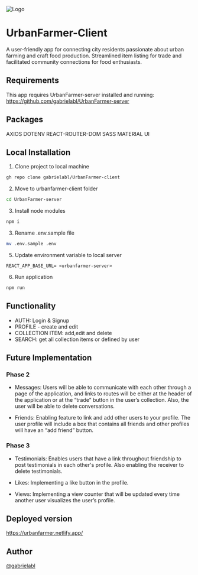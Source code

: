 
![Logo](https://urbanfarmer.netlify.app/static/media/urban-farmer-logo.747fb3c3338aabdcd514.png)


# UrbanFarmer-Client

A user-friendly app for connecting city residents passionate about urban farming and craft food production. Streamlined item listing for trade and facilitated community connections for food enthusiasts.


## Requirements

This app requires UrbanFarmer-server installed and running: https://github.com/gabrielabl/UrbanFarmer-server


## Packages
AXIOS
DOTENV REACT-ROUTER-DOM SASS MATERIAL UI
## Local Installation

1. Clone project to local machine

```bash
gh repo clone gabrielabl/UrbanFarmer-client
```
2. Move to urbanfarmer-client folder

```bash
cd UrbanFarmer-server
```

3. Install node modules

```bash
npm i 
```
3. Rename .env.sample file

```bash
mv .env.sample .env
```
  
5. Update environment variable to local server

`REACT_APP_BASE_URL= <urbanfarmer-server>`

6. Run application


```bash
npm run
```
## Functionality

- AUTH: Login & Signup
- PROFILE - create and edit
- COLLECTION ITEM: add,edit and delete
- SEARCH: get all collection items or defined by user


## Future Implementation 


### Phase 2
- Messages: Users will be able to communicate with each other through a page of the application, and links to routes will be either at the header of the application or at the “trade” button in the user’s collection. Also, the user will be able to delete conversations.

- Friends: Enabling feature to link and add other users to your profile. The user profile will include a box that contains all friends and other profiles will have an “add friend” button. 

### Phase 3

- Testimonials: Enables users that have a link throughout friendship to post testimonials in each other's profile. Also enabling the receiver to delete testimonials. 

- Likes: Implementing a like button in the profile.

- Views: Implementing a view counter that will be updated every time another user visualizes the user’s profile. 

## Deployed version

https://urbanfarmer.netlify.app/



## Author

[@gabrielabl](https://github.com/gabrielabl)

